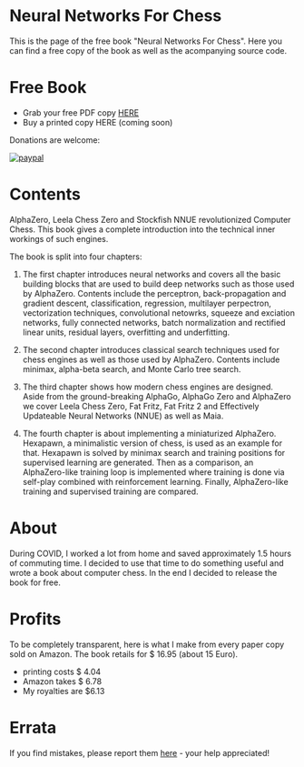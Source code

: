 # Neural Networks For Chess

This is the page of the free book "Neural Networks For Chess". Here you can 
find a free copy of the book as well as the acompanying source code.

# Free Book

- Grab your free PDF copy [HERE](https://github.com/asdfjkl/jerry/releases/tag/v4.1.1)
- Buy a printed copy HERE (coming soon)

Donations are welcome: 

[![paypal](https://www.paypalobjects.com/en_US/DK/i/btn/btn_donateCC_LG.gif)](https://www.paypal.com/donate?hosted_button_id=9K2JDF5YBDZT6)


# Contents

AlphaZero, Leela Chess Zero and Stockfish NNUE revolutionized Computer Chess. This book 
gives a complete introduction into the technical inner workings of such engines. 

The book is split into four chapters:

1. The first chapter introduces neural networks and covers all the basic building blocks that 
are used to build deep networks such as those used by AlphaZero. Contents include the perceptron, back-propagation and gradient descent, classification, regression, multilayer perpectron, vectorization techniques, convolutional netowrks, squeeze and exciation networks, fully connected networks, batch normalization and rectified linear units, residual layers, overfitting and underfitting.

2. The second chapter introduces classical search techniques used for chess engines as well as those used by AlphaZero. Contents include minimax, alpha-beta search, and Monte Carlo tree search.
  
3. The third chapter shows how modern chess engines are designed. Aside from the ground-breaking AlphaGo, AlphaGo Zero and AlphaZero we cover Leela Chess Zero, Fat Fritz, Fat Fritz 2 and Effectively Updateable Neural Networks (NNUE) as well as Maia.

4. The fourth chapter is about implementing a miniaturized AlphaZero. Hexapawn, a minimalistic version of chess, is used as an example for that. Hexapawn is solved by minimax search and training positions for supervised learning are generated. Then as a comparison, an AlphaZero-like training loop is implemented where training is done via self-play combined with reinforcement learning. Finally, AlphaZero-like training and supervised training are compared.

# About

During COVID, I worked a lot from home and saved approximately 1.5 hours of commuting time. I decided to use that time to do something useful and wrote a book about computer chess. In the end I decided to release the book for free.

# Profits

To be completely transparent, here is what I make from every paper copy sold on Amazon. The book retails for $ 16.95 (about 15 Euro).

- printing costs $ 4.04
- Amazon takes $ 6.78
- My royalties are $6.13

# Errata

If you find mistakes, please report them [here](https://github.com/asdfjkl/neural_network_chess/issues/1) - your help appreciated!
